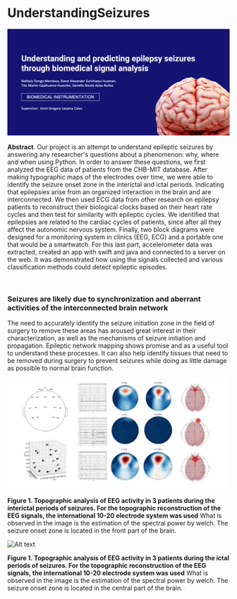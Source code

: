 # UnderstandingSeizures

<img src="supp/main_figure.png" alt="Alt text" title="">

<p class="text-justify">

**Abstract**. Our project is an attempt to understand epileptic seizures by answering any researcher's questions about a phenomenon: why, where and when using Python. In order to answer these questions, we first analyzed the EEG data of patients from the CHB-MIT database. After making typographic maps of the electrodes over time, we were able to identify the seizure onset zone in the interictal and ictal periods. Indicating that epilepsies arise from an organized interaction in the brain and are interconnected. We then used ECG data from other research on epilepsy patients to reconstruct their biological clocks based on their heart rate cycles and then test for similarity with epileptic cycles. We identified that epilepsies are related to the cardiac cycles of patients, since after all they affect the autonomic nervous system. Finally, two block diagrams were designed for a monitoring system in clinics (EEG, ECG) and a portable one that would be a smartwatch. For this last part, accelerometer data was extracted, created an app with swift and java and connected to a server on the web. It was demonstrated how using the signals collected and various classification methods could detect epileptic episodes.

</p> <br />


### **Seizures are likely due to synchronization and aberrant activities of the interconnected brain network**

The need to accurately identify the seizure initiation zone in the field of surgery to remove these areas has aroused great interest in their characterization, as well as the mechanisms of seizure initiation and propagation. Epileptic network mapping shows promise and as a useful tool to understand these processes. It can also help identify tissues that need to be removed during surgery to prevent seizures while doing as little damage as possible to normal brain function.


<img src="supp/Inter_ictal_EEG.png" alt="Alt text">

**Figure 1. Topographic analysis of EEG activity in 3 patients during the interictal periods of seizures. For the topographic reconstruction of the EEG signals, the international 10-20 electrode system was used** What is observed in the image is the estimation of the spectral power by welch. The seizure onset zone is located in the front part of the brain.

<img src="supp/Ictal_EEG.png" alt="Alt text">

**Figure 1. Topographic analysis of EEG activity in 3 patients during the ictal periods of seizures. For the topographic reconstruction of the EEG signals, the international 10-20 electrode system was used** What is observed in the image is the estimation of the spectral power by welch. The seizure onset zone is located in the central part of the brain.

